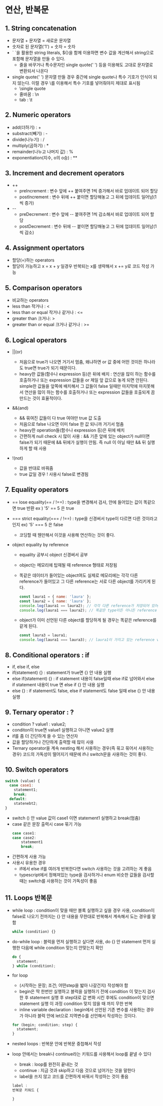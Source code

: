 # 연산, 반복문

## 1. String concatenation

- 문자열 + 문자열 = 새로운 문자열
- 숫자로 된 문자열('1') + 숫자 = 숫자
- \`&nbsp;\`을 활용한 string literals, ${}을 함께 이용하면 변수 값을 계산해서 string으로 포함해 문자열을 만들 수 있다.
  - 줄을 바꾸거나 특수문자인 single quote('&nbsp;') 등을 이용해도 고대로 문자열로 변환되서 나온다
- single quote('&nbsp;') 문자열 만들 경우 중간에 single quote나 특수 기호가 인식이 되지 않는다. 이럴 경우 \를 이용해서 특수 기호를 넣어줘야지 제대로 표시됨
  - \single quote
  - 줄바꿈 : \n
  - tab : \t

## 2. Numeric operators

- add(더하기) : +
- substract(빼기) : -
- divide(나누기) : /
- multiply(곱하기) : \*
- remainder(나누고 나머지 값) : %
- exponentiation(지수, o의 o승) : \*\*

## 3. Increment and decrement operators

- ++
  - preIncrement : 변수 앞에 ++ 붙여주면 1씩 증가해서 바로 업데이트 되어 할당
  - postIncrement : 변수 뒤에 ++ 붙이면 할당해놓고 그 뒤에 업데이트 일어남(1씩 증가)
- \--
  - preDecrement : 변수 앞에 -- 붙여주면 1씩 감소해서 바로 업데이트 되어 할당
  - postDecrement : 변수 뒤에 -- 붙이면 할당해놓고 그 뒤에 업데이트 일어남(1씩 감소)

## 4. Assignment opertators

- 할당(=)하는 operators
- 할당이 가능하고 x = x + y 일경우 반복되는 x를 생략해서 x += y로 코드 작성 가능

## 5. Comparison operators

- 비교하는 operators
- less than 작거나 : <
- less than or equal 작거나 같거나 : <=
- greater than 크거나: >
- greater than or equal 크거나 같거나 : >=

## 6. Logical operators

- ||(or)
  - 처음으로 true가 나오면 거기서 멈춤, 왜냐하면 or 값 중에 어떤 것이든 하나라도 true면 true가 되기 때문이다.
  - heavy한 값들(함수나 expression 등)은 뒤에 배치 : 연산을 많이 하는 함수를 호출하거나 또는 expression 값들을 or 제일 앞 값으로 놓게 되면 안된다. simple한 값들을 앞쪽에 배치해서 그 값들이 false 일때만 마지막에 마지못해서 연산을 많이 하는 함수를 호출하거나 또는 expression 값들을 호출되게 끔 만드는 것이 효율적이다.
- &&(and)

  - && 묶여진 값들이 다 true 여야만 true 값 도출
  - 처음으로 false 나오면 이미 false 한 값 되니까 거기서 멈춤
  - heavy한 operation들(함수나 expression 등)은 뒤에 배치
  - 간편하게 null check 시 많이 사용 : && 기준 앞에 있는 object가 null이면 false가 되기 때문에 && 뒤에가 실행이 안됨. 즉 null 이 아닐 때만 && 뒤 실행하게 할 때 사용

- !(not)
  - 값을 반대로 바꿔줌
  - true 값일 경우 ! 사용시 false로 변경됨

## 7. Equality operators

- == lose equality(== / !==) : type을 변경해서 검사, 안에 들어있는 값이 똑같으면 true 반환 ex ) '5' == 5 은 true
- === strict equality(=== / !==) : type을 신경써서 type이 다르면 다른 것이라고 인지 ex) '5' === 5 은 false
  - 코딩할 때 웬만해서 이것을 사용해 연산하는 것이 좋다.
- object equality by reference

  - equality 공부시 object 신경써서 공부
  - object는 메모리에 탑재될 때 reference 형태로 저장됨
  - 똑같은 데이터가 들어있는 object여도 실제로 메모리에는 각각 다른 reference가 들어있고 그 다른 reference는 서로 다른 object를 가리키게 된다.

    ```js
    const laura1 = { name: 'laura' };
    const laura2 = { name: 'laura' };
    console.log(laura1 == laura2); // 각각 다른 reference가 저장되어 있어  reference가 달라 false
    console.log(laura1 === laura2); // 똑같은 type이든 아니든 reference 값이 다르므로 false
    ```

  - object가 이미 선언된 다른 object를 할당하게 될 경우는 똑같은 reference를 같게 된다.

    ```js
    const laura3 = laura1;
    console.log(laura1 === laura3); // laura1이 가지고 있는 reference value를 laura 3에 할당했기 때문에 laura1과 laura3은 똑같은 reference을 가지고 있기 때문에 true
    ```

## 8. Conditional operators : if

- if, else if, else
- if(statement) {} : statement가 true면 {} 안 내용 실행
- else if(statement) {} : if statement 내용이 false일때 else if로 넘어와서 else if statement 내용이 true 면 else if {} 안 내용 실행
- else {} : if statement도 false, else if statement도 false 일때 else {} 안 내용 실행

## 9. Ternary operator : ?

- condition ? value1 : value2;
- conditon이 true면 value1 실행하고 아니면 value2 실행
- if를 좀 더 간단하게 쓸 수 있는 연산자
- 값을 할당하거나 간단하게 출력할 때 많이 사용
- Ternary operator을 계속 nesting 해서 사용하는 경우(즉 묶고 묶어서 사용하는 경우) 코드의 가독성이 떨어지기 때문에 if나 switch문을 사용하는 것이 좋다.

## 10. Switch operators

```js
switch (value) {
  case case1:
    statement1;
    break;
  default:
    statenebt2;
}
```

- switch () 안 value 값이 case1 이면 statement1 실행하고 break(멈춤)
- case 같은 문장 출력시 case 묶기 가능
  ```js
  case case1:
  case case2:
      statement1
      break;
  ```
- 간편하게 사용 가능
- 사용시 유용한 경우
  - if에서 else if를 여러개 반복한다면 switch 사용하는 것을 고려하는 게 좋음
  - typescript에서 정해져있는 type을 검사하거나 enum 비슷한 값들을 검사할 때는 switch를 사용하는 것이 가독성이 좋음

## 11. Loops 반복문

- while loop : condition이 맞을 때만 블록 실행하고 싶을 경우 사용, condition이 false로 나오기 전까지는 {} 안 내용을 무한대로 반복해서 계속해서 도는 경우를 말함

  ```js
  while (condition) {}
  ```

- do-while loop : 블럭을 먼저 실행하고 싶다면 사용, do {} 안 statement 먼저 실행한 다음에 while condition 맞는지 안맞는지 확인
  ```js
  do {
    statement;
  } while (condition);
  ```
- for loop
  - (시작하는 문장; 조건; 어떤step을 밟아 나갈건지) 작성해야 함
  - begin은 딱 한번만 실행하고 블럭을 실행하기 전에 condition 이 맞는지 검사한 후 statement 실행 후 step대로 값 변화 시킨 후에도 condition이 맞으면 statement 실행 이 과정 condition 맞지 않을 때 까지 무한 반복
  - inline variable declaration : begin에서 선언된 기존 변수를 사용하는 경우가 아니라 블럭 안에 let으로 지역변수를 선언해서 작성하는 것이다.
  ```js
  for (begin; condition; step) {
    statement;
  }
  ```
- nested loops : 반복문 안에 반복문 중첩해서 작성
- loop 안에서는 break나 continue라는 키워드를 사용해서 loop를 끝낼 수 있다

  - break : loop를 완전히 끝내는 것
  - continue : 지금 것과 skip하고 다음 것으로 넘어가는 것을 말한다
  - label을 쓰지 않고 코드를 간편하게 바꿔서 작성하는 것이 좋음

  ```js
  label :
  반복문 키워드 {

  }
  ```
